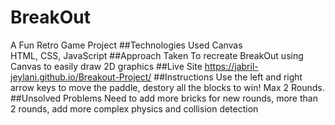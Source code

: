 # BreakOut
A Fun Retro Game Project
##Technologies Used
Canvas    
HTML, CSS, JavaScript
##Approach Taken
To recreate BreakOut using Canvas to easily draw 2D graphics
##Live Site
https://jabril-jeylani.github.io/Breakout-Project/
##Instructions
Use the left and right arrow keys to move the paddle, destory all the blocks to win! Max 2 Rounds.
##Unsolved Problems
Need to add more bricks for new rounds, more than 2 rounds, add more complex physics and collision detection
